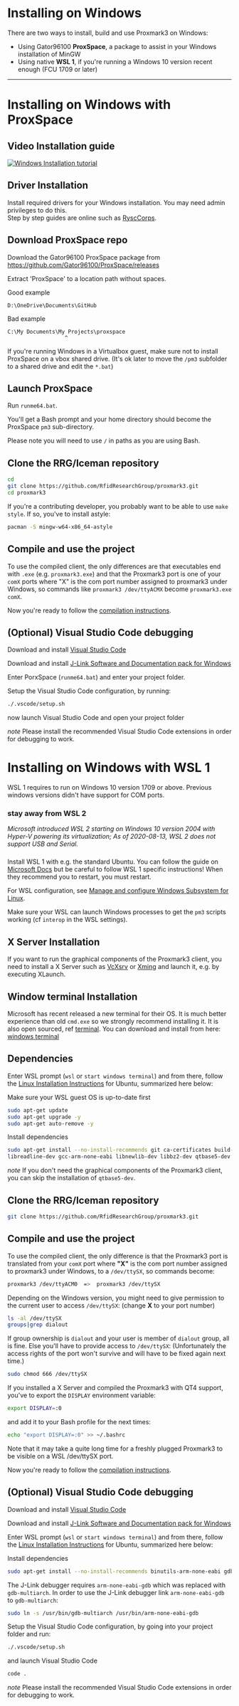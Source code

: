 # Installing on Windows

There are two ways to install, build and use Proxmark3 on Windows:

* Using Gator96100 **ProxSpace**, a package to assist in your Windows installation of MinGW
* Using native **WSL 1**, if you're running a Windows 10 version recent enough (FCU 1709 or later)

---

# Installing on Windows with ProxSpace

## Video Installation guide
[![Windows Installation tutorial](https://github.com/5w0rdfish/Proxmark3-RDV4-ParrotOS/blob/master/screenshot-www.youtube.com-2019.03.17-20-44-33.png)](https://youtu.be/zzF0NCMJnYU "Windows Installation Tutorial")

## Driver Installation

Install required drivers for your Windows installation. You may need admin privileges to do this.  
Step by step guides are online such as [RyscCorps](https://store.ryscc.com/blogs/news/how-to-install-a-proxmark3-driver-on-windows-10).

## Download ProxSpace repo

Download the Gator96100 ProxSpace package from https://github.com/Gator96100/ProxSpace/releases

Extract 'ProxSpace' to a location path without spaces.  

Good example 
```
D:\OneDrive\Documents\GitHub
``` 

Bad example
```
C:\My Documents\My Projects\proxspace
                  ^
```

If you're running Windows in a Virtualbox guest, make sure not to install ProxSpace on a vbox shared drive. (It's ok later to move the `/pm3` subfolder to a shared drive and edit the `*.bat`)

## Launch ProxSpace

Run `runme64.bat`.

You'll get a Bash prompt and your home directory should become the ProxSpace `pm3` sub-directory.

Please note you will need to use `/` in paths as you are using Bash.

## Clone the RRG/Iceman repository

```sh
cd
git clone https://github.com/RfidResearchGroup/proxmark3.git
cd proxmark3
```

If you're a contributing developer, you probably want to be able to use `make style`. If so, you've to install astyle:

```sh
pacman -S mingw-w64-x86_64-astyle
```

## Compile and use the project

To use the compiled client, the only differences are that executables end with `.exe` (e.g. `proxmark3.exe`) and that the Proxmark3 port is one of your `comX` ports where "X" is the com port number assigned to proxmark3 under Windows, so commands like `proxmark3 /dev/ttyACMX` become `proxmark3.exe comX`.

Now you're ready to follow the [compilation instructions](/doc/md/Use_of_Proxmark/0_Compilation-Instructions.md).

## (Optional) Visual Studio Code debugging

Download and install [Visual Studio Code](https://code.visualstudio.com/) 

Download and install [J-Link Software and Documentation pack for Windows](https://www.segger.com/downloads/jlink/JLink_Windows.exe) 

Enter PorxSpace (`runme64.bat`)  and enter your project folder.

Setup the Visual Studio Code configuration, by running:
```sh
./.vscode/setup.sh
```

now launch Visual Studio Code and open your project folder

_note_
Please install the recommended Visual Studio Code extensions in order for debugging to work.

# Installing on Windows with WSL 1

WSL 1 requires to run on Windows 10 version 1709 or above. Previous windows versions didn't have support for COM ports.

### stay away from WSL 2
*Microsoft introduced WSL 2 starting on Windows 10 version 2004 with Hyper-V powering its virtualization; As of 2020-08-13, WSL 2 does not support USB and Serial.*

### 
Install WSL 1 with e.g. the standard Ubuntu. You can follow the guide on [Microsoft Docs](https://docs.microsoft.com/en-us/windows/wsl/install-win10) but be careful to follow WSL 1 specific instructions! When they recommend you to restart, you must restart.

For WSL configuration, see [Manage and configure Windows Subsystem for Linux](https://docs.microsoft.com/en-us/windows/wsl/wsl-config).

Make sure your WSL can launch Windows processes to get the `pm3` scripts working (cf `interop` in the WSL settings).

## X Server Installation

If you want to run the graphical components of the Proxmark3 client, you need to install a X Server such as [VcXsrv](https://sourceforge.net/projects/vcxsrv/) or [Xming](https://sourceforge.net/projects/xming/) and launch it, e.g. by executing XLaunch.

## Window terminal Installation
Microsoft has recent released a new terminal for their OS.  It is much better experience than old `cmd.exe` so we strongly recommend installing it.
It is also open sourced, ref [terminal](https://github.com/microsoft/terminal). You can download and install from here: [windows terminal](https://aka.ms/terminal)


## Dependencies

Enter WSL prompt (`wsl` or `start windows terminal`)  and from there, follow the [Linux Installation Instructions](/doc/md/Installation_Instructions/Linux-Installation-Instructions.md) for Ubuntu, summarized here below:

Make sure your WSL guest OS is up-to-date first
```sh
sudo apt-get update
sudo apt-get upgrade -y
sudo apt-get auto-remove -y
```

Install dependencies
```sh
sudo apt-get install --no-install-recommends git ca-certificates build-essential pkg-config \
libreadline-dev gcc-arm-none-eabi libnewlib-dev libbz2-dev qtbase5-dev
```
_note_
If you don't need the graphical components of the Proxmark3 client, you can skip the installation of `qtbase5-dev`.

## Clone the RRG/Iceman repository

```sh
git clone https://github.com/RfidResearchGroup/proxmark3.git
```

## Compile and use the project

To use the compiled client, the only difference is that the Proxmark3 port is translated from your `comX` port where **"X"** is the com port number assigned to proxmark3 under Windows, to a `/dev/ttySX`, so commands become:

```sh
proxmark3 /dev/ttyACM0  =>  proxmark3 /dev/ttySX
```

Depending on the Windows version, you might need to give permission to the current user to access `/dev/ttySX`: (change **X** to your port number)

```sh
ls -al /dev/ttySX
groups|grep dialout
```

If group ownership is `dialout` and your user is member of `dialout` group, all is fine. Else you'll have to provide access to `/dev/ttySX`: (Unfortunately the access rights of the port won't survive and will have to be fixed again next time.)

```sh
sudo chmod 666 /dev/ttySX
```

If you installed a X Server and compiled the Proxmark3 with QT4 support, you've to export the `DISPLAY` environment variable:

```sh
export DISPLAY=:0
```

and add it to your Bash profile for the next times:

```sh
echo "export DISPLAY=:0" >> ~/.bashrc
```

Note that it may take a quite long time for a freshly plugged Proxmark3 to be visible on a WSL /dev/ttySX port.

Now you're ready to follow the [compilation instructions](/doc/md/Use_of_Proxmark/0_Compilation-Instructions.md).


## (Optional) Visual Studio Code debugging

Download and install [Visual Studio Code](https://code.visualstudio.com/) 

Download and install [J-Link Software and Documentation pack for Windows](https://www.segger.com/downloads/jlink/JLink_Windows.exe) 

Enter WSL prompt (`wsl` or `start windows terminal`)  and from there, follow the [Linux Installation Instructions](/doc/md/Installation_Instructions/Linux-Installation-Instructions.md) for Ubuntu, summarized here below:

Install dependencies
```sh
sudo apt-get install --no-install-recommends binutils-arm-none-eabi gdb openocd gdb-multiarch
```

The J-Link debugger requires `arm-none-eabi-gdb` which was replaced with `gdb-multiarch`. In order to use the J-Link debugger link `arm-none-eabi-gdb` to `gdb-multiarch`:
```sh
sudo ln -s /usr/bin/gdb-multiarch /usr/bin/arm-none-eabi-gdb
```

Setup the Visual Studio Code configuration, by going into your project folder and run:
```sh
./.vscode/setup.sh
```

and launch Visual Studio Code
```sh
code .
```
_note_
Please install the recommended Visual Studio Code extensions in order for debugging to work.
